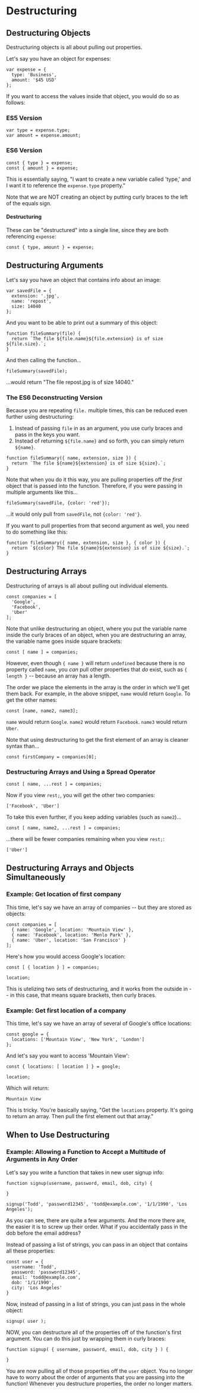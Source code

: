 # Destructuring

## Destructuring Objects

Destructuring objects is all about pulling out properties.

Let's say you have an object for expenses:

```
var expense = {
  type: 'Business',
  amount: '$45 USD'
};
```

If you want to access the values inside that object, you would do so as follows:

### ES5 Version

```
var type = expense.type;
var amount = expense.amount;
```

### ES6 Version

```
const { type } = expense;
const { amount } = expense;
```

This is essentially saying, "I want to create a new variable called 'type,' and I want it to reference the `expense.type` property."

Note that we are NOT creating an object by putting curly braces to the left of the equals sign.

#### Destructuring

These can be "destructured" into a single line, since they are both referencing `expense`:

```
const { type, amount } = expense;
```


## Destructuring Arguments

Let's say you have an object that contains info about an image:

```
var savedFile = {
  extension: '.jpg',
  name: 'repost',
  size: 14040
};
```

And you want to be able to print out a summary of this object:

```
function fileSummary(file) {
  return `The file ${file.name}${file.extension} is of size ${file.size}.`;
}
```

And then calling the function...

```
fileSummary(savedFile);
```

...would return "The file repost.jpg is of size 14040."

### The ES6 Deconstructing Version

Because you are repeating `file.` multiple times, this can be reduced even further using destructuring:

1. Instead of passing `file` in as an argument, you use curly braces and pass in the keys you want.
2. Instead of returning `${file.name}` and so forth, you can simply return `${name}`.

```
function fileSummary({ name, extension, size }) {
  return `The file ${name}${extension} is of size ${size}.`;
}
```

Note that when you do it this way, you are pulling properties off the *first* object that is passed into the function. Therefore, if you were passing in multiple arguments like this...

```
fileSummary(savedFile, {color: 'red'});
```

...it would only pull from `savedFile`, not `{color: 'red'}`.

If you want to pull properties from that second argument as well, you need to do something like this:

```
function fileSummary({ name, extension, size }, { color }) {
  return `${color} The file ${name}${extension} is of size ${size}.`;
}
```


## Destructuring Arrays

Destructuring of arrays is all about pulling out individual elements.

```
const companies = [
  'Google',
  'Facebook',
  'Uber'
];
```

Note that unlike destructuring an object, where you put the variable name inside the curly braces of an object, when you are destructuring an array, the variable name goes inside square brackets:

```
const [ name ] = companies;
```

However, even though `{ name }` will return `undefined` because there is no property called `name`, you *can* pull other properties that *do* exist, such as `{ length }` -- because an array has a length.

The order we place the elements in the array is the order in which we'll get them back. For example, in the above snippet, `name` would return `Google`. To get the other names:

```
const [name, name2, name3];
```

`name` would return `Google`.
`name2` would return `Facebook`.
`name3` would return `Uber`.

Note that using destructuring to get the first element of an array is cleaner syntax than...

```
const firstCompany = companies[0];
```

### Destructuring Arrays and Using a Spread Operator

```
const [ name, ...rest ] = companies;
```

Now if you view `rest;`, you will get the other two companies:

```
['Facebook', 'Uber']
```

To take this even further, if you keep adding variables (such as `name2`)...

```
const [ name, name2, ...rest ] = companies;
```

...there will be fewer companies remaining when you view `rest;`:

```
['Uber']
```

## Destructuring Arrays and Objects Simultaneously

### Example: Get location of first company

This time, let's say we have an array of companies -- but they are stored as objects:

```
const companies = [
  { name: 'Google', location: 'Mountain View' },
  { name: 'Facebook', location: 'Menlo Park' },
  { name: 'Uber', location: 'San Francisco' }
];
```

Here's how you would access Google's location:

```
const [ { location } ] = companies;

location;
```

This is utelizing two sets of destructuring, and it works from the outside in -- in this case, that means square brackets, then curly braces.


### Example: Get first location of a company

This time, let's say we have an array of several of Google's office locations:

```
const google = {
  locations: ['Mountain View', 'New York', 'London']
};
```

And let's say you want to access 'Mountain View':

```
const { locations: [ location ] } = google;

location;
```

Which will return:

```
Mountain View
```

This is tricky. You're basically saying, "Get the `locations` property. It's going to return an array. Then pull the first element out that array."


## When to Use Destructuring


### Example: Allowing a Function to Accept a Multitude of Arguments in Any Order

Let's say you write a function that takes in new user signup info:

```
function signup(username, password, email, dob, city) {

}

signup('Todd', 'password12345', 'todd@example.com', '1/1/1990', 'Los Angeles');
```

As you can see, there are quite a few arguments. And the more there are, the easier it is to screw up their order. What if you accidentally pass in the dob before the email address?

Instead of passing a list of strings, you can pass in an object that contains all these properties:

```
const user = {
  username: 'Todd',
  password: 'password12345',
  email: 'todd@example.com',
  dob: '1/1/1990',
  city: 'Los Angeles'
}
```

Now, instead of passing in a list of strings, you can just pass in the whole object:

```
signup( user );
```

NOW, you can destructure all of the properties off of the function's first argument. You can do this just by wrapping them in curly braces:

```
function signup( { username, password, email, dob, city } ) {

}
```

You are now pulling all of those properties off the `user` object. You no longer have to worry about the order of arguments that you are passing into the function! Whenever you destructure properties, the order no longer matters.